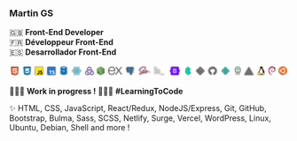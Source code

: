 ### Martin GS

🇬🇧 __Front-End Developer__  
🇫🇷 __Développeur Front-End__  
🇪🇸 __Desarrollador Front-End__

![skills](https://github.com/Martin-GS/Martin-GS/blob/main/images/skills.png)

👷🏻‍♂️ __Work in progress !__ 👨🏻‍🎓 __#LearningToCode__ 

✨ HTML, CSS, JavaScript, React/Redux, NodeJS/Express, Git, GitHub, Bootstrap, Bulma, Sass, SCSS, Netlify, Surge, Vercel, WordPress, Linux, Ubuntu, Debian, Shell and more !
